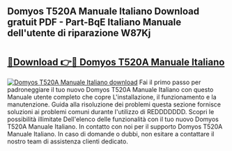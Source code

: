 ## Domyos T520A Manuale Italiano Download gratuit PDF - Part-BqE Italiano Manuale dell'utente di riparazione W87Kj

# <h2><a href="http://dfgzo1e.blite.top/?on=Domyos+T520A+Manuale+Italiano">🔗Download 👉🔴 Domyos T520A Manuale Italiano</a></h2>

[![Domyos T520A Manuale Italiano download](https://i.imgur.com/lujVjoI.png)](http://dfgzo1e.blite.top/?on=Domyos+T520A+Manuale+Italiano)
Fai il primo passo per padroneggiare il tuo nuovo Domyos T520A Manuale Italiano con questo Manuale utente completo che copre L'installazione, il funzionamento e la manutenzione. Guida alla risoluzione dei problemi questa sezione fornisce soluzioni ai problemi comuni durante l'utilizzo di REDDDDDDD. Scopri le possibilità illimitate Dell'elenco delle funzionalità con il tuo nuovo Domyos T520A Manuale Italiano. In contatto con noi per il supporto Domyos T520A Manuale Italiano. In caso di domande o dubbi, non esitare a contattare il nostro team di assistenza clienti dedicato.

